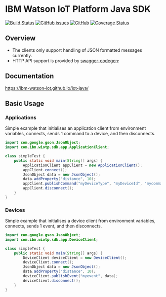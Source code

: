 # IBM Watson IoT Platform Java SDK

[![Build Status](https://travis-ci.org/ibm-watson-iot/iot-java.svg?branch=master)](https://travis-ci.org/ibm-watson-iot/iot-java)
[![GitHub issues](https://img.shields.io/github/issues/ibm-watson-iot/iot-java.svg)](https://github.com/ibm-watson-iot/iot-java/issues)
[![GitHub](https://img.shields.io/github/license/ibm-watson-iot/iot-java.svg)](https://github.com/ibm-watson-iot/iot-java/blob/master/LICENSE)
[![Coverage Status](https://coveralls.io/repos/github/ibm-watson-iot/iot-java/badge.svg?branch=master)](https://coveralls.io/github/ibm-watson-iot/iot-java?branch=master)


## Overview

- The clients only support handling of JSON formatted messages currently.
- HTTP API support is provided by [swagger-codegen](https://github.com/swagger-api/swagger-codegen): 


## Documentation

https://ibm-watson-iot.github.io/iot-java/


## Basic Usage

### Applications

Simple example that initialises an application client from environment variables, connects, sends 1 command to a device, and then disconnects.

```java
import com.google.gson.JsonObject;
import com.ibm.wiotp.sdk.app.ApplicationClient;

class simpleTest {
	public static void main(String[] args) {
		ApplicationClient appClient = new ApplicationClient();
		appClient.connect();
		JsonObject data = new JsonObject();
		data.addProperty("distance", 10);
		appClient.publishCommand("myDeviceType", "myDeviceId", "mycommand", data);
		appClient.disconnect();
	}
}
```


### Devices

Simple example that initialises a device client from environment variables, connects, sends 1 event, and then disconnects.

```java
import com.google.gson.JsonObject;
import com.ibm.wiotp.sdk.app.DeviceClient;

class simpleTest {
	public static void main(String[] args) {
		DeviceClient deviceClient = new DeviceClient();
		deviceClient.connect();
		JsonObject data = new JsonObject();
		data.addProperty("distance", 10);
		deviceClient.publishEvent("myevent", data);
		deviceClient.disconnect();
	}
}
```